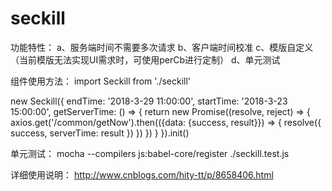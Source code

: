 # seckill
功能特性：
a、服务端时间不需要多次请求
b、客户端时间校准
c、模版自定义（当前模版无法实现UI需求时，可使用perCb进行定制）
d、单元测试

组件使用方法：
import Seckill from './seckill'

new Seckill({
    endTime: '2018-3-29 11:00:00',
    startTime: '2018-3-23 15:00:00',
    getServerTime: () => {
        return new Promise((resolve, reject) => {
            axios.get('/common/getNow').then(({data: {success, result}}) => {
                resolve({
                    success,
                    serverTime: result
                })
            })
        })
    }
}).init()

单元测试：
mocha --compilers js:babel-core/register ./seckill.test.js

详细使用说明：
http://www.cnblogs.com/hity-tt/p/8658406.html
